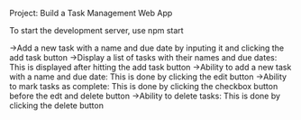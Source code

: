 Project: Build a Task Management Web App

To start the development server, use npm start

->Add a new task with a name and due date by inputing it and clicking the add task button
->Display a list of tasks with their names and due dates: This is displayed after hitting the add task button
->Ability to add a new task with a name and due date: This is done by clicking the edit button
->Ability to mark tasks as complete: This is done by clicking the checkbox button before the edt and delete button
->Ability to delete tasks: This is done by clicking the delete button 